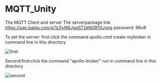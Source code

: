 # MQTT_Unity
The MQTT Client and server
The serverpackage link https://pan.baidu.com/s/1z3yI66JgqST2eNGR1XJypg   passowrd: 98u8 

To set the server:
first:click the command  apollo.cmd create mybroker  in command line in this directory

![first](https://github.com/Leemu0822/MQTT_Unity/blob/master/1.png)

Second:first:click the command "apollo-broker" run  in command line in this directory

![second](https://github.com/Leemu0822/MQTT_Unity/blob/master/2.png)


